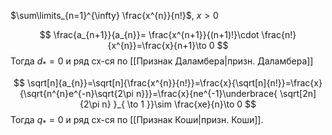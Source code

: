 $\sum\limits_{n=1}^{\infty} \frac{x^{n}}{n!}$, $x>0$

$$
\frac{a_{n+1}}{a_{n}}= \frac{x^{n+1}}{(n+1)!}\cdot \frac{n!}{x^{n}}=\frac{x}{n+1}\to 0
$$
Тогда $d_{*}=0$ и ряд сх-ся по [[Признак Даламбера|призн. Даламбера]]

$$
\sqrt[n]{a_{n}}=\sqrt[n]{\frac{x^{n}}{n!}}=\frac{x}{\sqrt[n]{n!}}=\frac{x}{\sqrt{n^{n}e^{-n}\sqrt{2\pi n}}}=\frac{x}{ne^{-1}\underbrace{ \sqrt[2n]{2\pi n} }_{ \to 1 }}\sim \frac{xe}{n}\to 0
$$
Тогда $q_{*}=0$ и ряд сх-ся по [[Признак Коши|призн. Коши]].